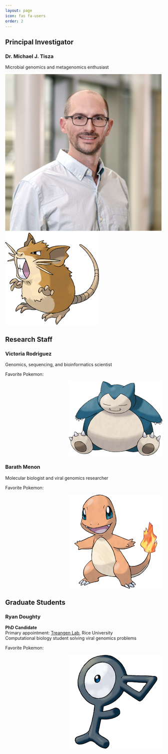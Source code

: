 ```yaml
---
layout: page
icon: fas fa-users
order: 2
---
```


## Principal Investigator

### Dr. Michael J. Tisza
Microbial genomics and metagenomics enthusiast
<p align="left">
  <img src="/assets/images/tiszamj_portait.jpg" width="500" alt="mjt">
  <img src="/assets/images/raticate.png" width="300" alt="raticate">
</p>

## Research Staff

### Victoria Rodriguez
Genomics, sequencing, and bioinformatics scientist

Favorite Pokemon:
<p align="right">
  <img src="/assets/images/snorlax.png" width="300" alt="snorlax">
</p>

### Barath Menon
Molecular biologist and viral genomics researcher

Favorite Pokemon:
<p align="right">
  <img src="/assets/images/charmander.png" width="300" alt="charmander">
</p>

## Graduate Students

### Ryan Doughty
**PhD Candidate**  
Primary appointment: [Treangen Lab](https://www.treangenlab.com/), Rice University  
Computational biology student solving viral genomics problems

Favorite Pokemon:
<p align="right">
  <img src="/assets/images/uknown.png" width="300" alt="uknown">
</p>
